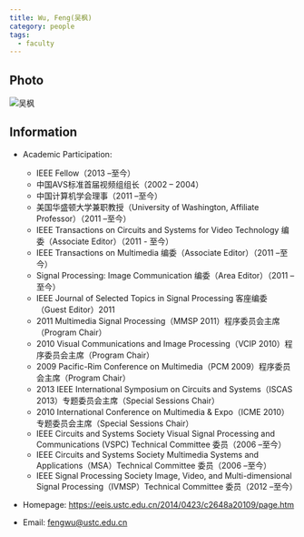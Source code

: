 ```yaml
---
title: Wu, Feng(吴枫)
category: people
tags:
  - faculty
---
```


## Photo


![吴枫](https://eeis.ustc.edu.cn/_upload/article/images/56/5c/f53399c6428698736f530be85f87/232088f2-5aaf-4372-bb14-ddba0e7f9d3a_s.jpg)


## Information

- Academic Participation: 
  - IEEE Fellow（2013 –至今）
  - 中国AVS标准首届视频组组长（2002 – 2004）
  - 中国计算机学会理事（2011 –至今）
  - 美国华盛顿大学兼职教授（University of Washington, Affiliate Professor）（2011 –至今）
  - IEEE Transactions on Circuits and Systems for Video Technology 编委（Associate Editor）（2011 - 至今）
  - IEEE Transactions on Multimedia 编委（Associate Editor）（2011 –至今）
  - Signal Processing: Image Communication 编委（Area Editor）（2011 –至今）
  - IEEE Journal of Selected Topics in Signal Processing 客座编委（Guest Editor）2011
  - 2011 Multimedia Signal Processing（MMSP 2011）程序委员会主席（Program Chair）
  - 2010 Visual Communications and Image Processing（VCIP 2010）程序委员会主席（Program Chair）
  - 2009 Pacific-Rim Conference on Multimedia（PCM 2009）程序委员会主席（Program Chair）
  - 2013 IEEE International Symposium on Circuits and Systems（ISCAS 2013）专题委员会主席（Special Sessions Chair）
  - 2010 International Conference on Multimedia & Expo（ICME 2010）专题委员会主席（Special Sessions Chair）
  - IEEE Circuits and Systems Society Visual Signal Processing and Communications (VSPC) Technical Committee 委员（2006 –至今）
  - IEEE Circuits and Systems Society Multimedia Systems and Applications（MSA）Technical Committee 委员（2006 –至今）
  - IEEE Signal Processing Society Image, Video, and Multi-dimensional Signal Processing（IVMSP）Technical Committee 委员（2012 –至今）

- Homepage: <https://eeis.ustc.edu.cn/2014/0423/c2648a20109/page.htm>
- Email: fengwu@ustc.edu.cn
